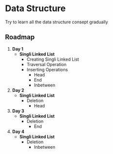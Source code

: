 
# Data Structure

Try to learn all the data structure consept gradually 


## Roadmap

1. **Day 1**
    - **Singli Linked List**
        - Creating Singli Linked List
        - Traversal Operation
        - Inserting Operations
            - Head
            - End
            - Inbetween        
2. **Day 2**
    - **Singli Linked List**
        - Deletion
            - Head
3. **Day 3**
    - **Singli Linked List**
        - Deletion
            - End
4. **Day 4**
    - **Singli Linked List**
        - Deletion
            - Inbetween

